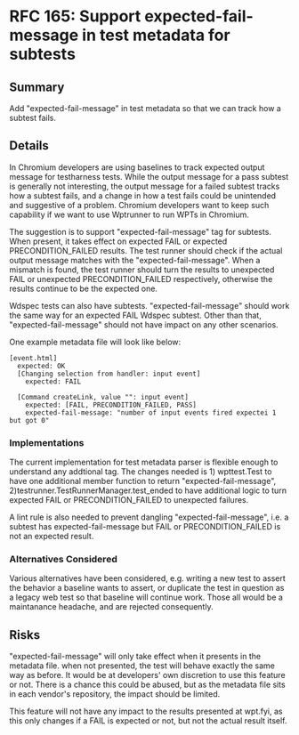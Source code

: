 # RFC 165: Support expected-fail-message in test metadata for subtests

## Summary

Add "expected-fail-message" in test metadata so that we can track how
a subtest fails.

## Details

In Chromium developers are using baselines to track expected output message
for testharness tests. While the output message for a pass subtest is
generally not interesting, the output message for a failed subtest tracks
how a subtest fails, and a change in how a test fails could be unintended
and suggestive of a problem. Chromium developers want to keep such capability
if we want to use Wptrunner to run WPTs in Chromium.

The suggestion is to support "expected-fail-message" tag for subtests. When
present, it takes effect on expected FAIL or expected PRECONDITION_FAILED
results. The test runner should check if the actual output message matches
with the "expected-fail-message". When a mismatch is found, the test runner
should turn the results to unexpected FAIL or unexpected PRECONDITION_FAILED
respectively, otherwise the results continue to be the expected one.

Wdspec tests can also have subtests. "expected-fail-message" should work the
same way for an expected FAIL Wdspec subtest. Other than that, "expected-fail-message"
should not have impact on any other scenarios.

One example metadata file will look like below:
```
[event.html]
  expected: OK
  [Changing selection from handler: input event]
    expected: FAIL

  [Command createLink, value "": input event]
    expected: [FAIL, PRECONDITION_FAILED, PASS]
    expected-fail-message: "number of input events fired expectei 1 but got 0"
```

### Implementations

The current implementation for test metadata parser is flexible enough to
understand any addtional tag. The changes needed is 1) wpttest.Test to have one
additional member function to return "expected-fail-message",
2)testrunner.TestRunnerManager.test_ended to have additional logic to turn
expected FAIL or PRECONDITION_FAILED to unexpected failures.

A lint rule is also needed to prevent dangling "expected-fail-message", i.e. a
subtest has expected-fail-message but FAIL or PRECONDITION_FAILED is not an
expected result.


### Alternatives Considered

Various alternatives have been considered, e.g. writing a new test to assert the
behavior a baseline wants to assert, or duplicate the test in question as a
legacy web test so that baseline will continue work. Those all would be a
maintanance headache, and are rejected consequently.

## Risks

"expected-fail-message" will only take effect when it presents in the metadata
file. when not presented, the test will behave exactly the same way as before.
It would be at developers' own discretion to use this feature or not. There is a
chance this could be abused, but as the metadata file sits in each vendor's
repository, the impact should be limited.

This feature will not have any impact to the results presented at wpt.fyi, as
this only changes if a FAIL is expected or not, but not the actual result
itself.
